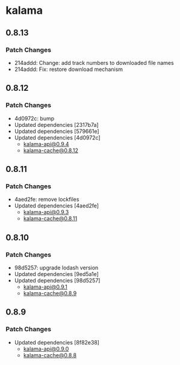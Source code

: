 # kalama

## 0.8.13

### Patch Changes

- 214addd: Change: add track numbers to downloaded file names
- 214addd: Fix: restore download mechanism

## 0.8.12

### Patch Changes

- 4d0972c: bump
- Updated dependencies [2317b7a]
- Updated dependencies [579661e]
- Updated dependencies [4d0972c]
  - kalama-api@0.9.4
  - kalama-cache@0.8.12

## 0.8.11

### Patch Changes

- 4aed2fe: remove lockfiles
- Updated dependencies [4aed2fe]
  - kalama-api@0.9.3
  - kalama-cache@0.8.11

## 0.8.10

### Patch Changes

- 98d5257: upgrade lodash version
- Updated dependencies [9ed5a1e]
- Updated dependencies [98d5257]
  - kalama-api@0.9.1
  - kalama-cache@0.8.9

## 0.8.9

### Patch Changes

- Updated dependencies [8f82e38]
  - kalama-api@0.9.0
  - kalama-cache@0.8.8
